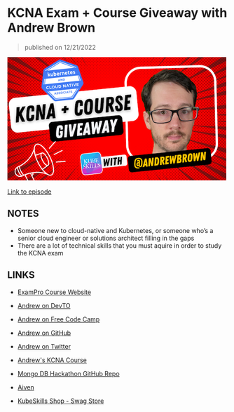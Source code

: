 # KCNA Exam + Course Giveaway with Andrew Brown

> published on 12/21/2022

[![kereoke-meme](https://github.com/kubeskills/yt/blob/main/2022/Dec/img/andrew%20brown%20-%20dec%2021%202022.png)](http://youtu.be/flGA3q_6jdA)

[Link to episode](http://youtu.be/flGA3q_6jdA)

## NOTES

- Someone new to cloud-native and Kubernetes, or someone who’s a senior cloud engineer or solutions architect filling in the gaps
- There are a lot of technical skills that you must aquire in order to study the KCNA exam


## LINKS

- [ExamPro Course Website](https://www.exampro.co/)

- [Andrew on DevTO](https://dev.to/andrewbrown)

- [Andrew on Free Code Camp](https://www.freecodecamp.org/news/author/andrew/)

- [Andrew on GitHub](https://github.com/omenking)

- [Andrew on Twitter](https://twitter.com/andrewbrown)

- [Andrew's KCNA Course](https://www.exampro.co/kcna)

- [Mongo DB Hackathon GitHub Repo](https://github.com/omenking/mongodb-atlas-gcp-microblog)

- [Aiven](https://aiven.io/)

- [KubeSkills Shop - Swag Store](https://kubeskills.shop)
